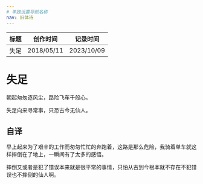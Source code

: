 ```yaml
---
# 单独设置导航名称
nav: 旧体诗
---
```


| 标题 | 创作时间   | 记录时间   |
| ---- | ---------- | ---------- |
| 失足 | 2018/05/11 | 2023/10/09 |

# 失足

朝起匆匆逐风尘，路险飞车千般心。

失足向来寻常事，只恐古今无仙人。

## 自译

早上起来为了艰辛的工作而匆匆忙忙的奔跑着，这路是那么危险，我骑着单车就这样摔倒在了地上，一瞬间有了太多的感悟。

摔倒又或者是犯了错误本来就是很平常的事情，只怕从古到今根本就不存在不犯错误也不摔倒的仙人啊。
